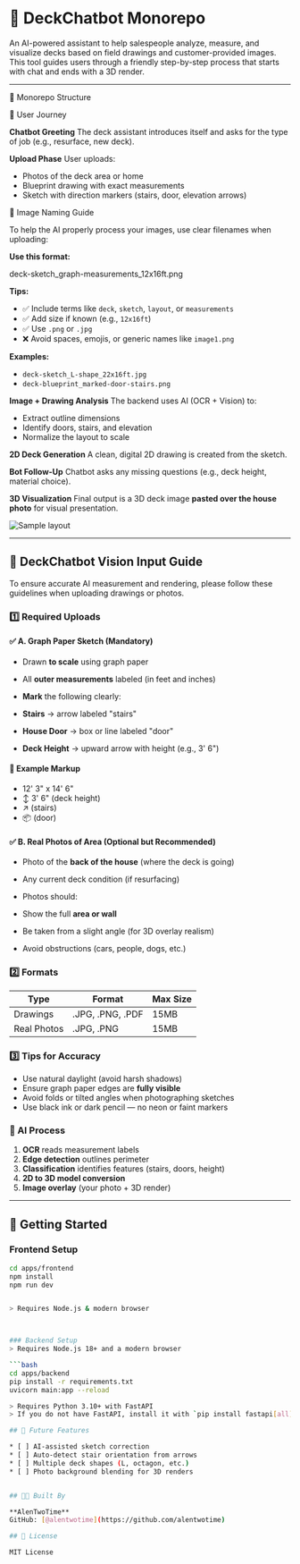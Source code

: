 # 🧠 DeckChatbot Monorepo

An AI-powered assistant to help salespeople analyze, measure, and visualize decks based on field drawings and customer-provided images. This tool guides users through a friendly step-by-step process that starts with chat and ends with a 3D render.

---

📁 Monorepo Structure

💬 User Journey

**Chatbot Greeting**
The deck assistant introduces itself and asks for the type of job (e.g., resurface, new deck).

**Upload Phase**
User uploads:

* Photos of the deck area or home
* Blueprint drawing with exact measurements
* Sketch with direction markers (stairs, door, elevation arrows)

📂 Image Naming Guide

To help the AI properly process your images, use clear filenames when uploading:

**Use this format:**

deck-sketch_graph-measurements_12x16ft.png

**Tips:**

* ✅ Include terms like `deck`, `sketch`, `layout`, or `measurements`
* ✅ Add size if known (e.g., `12x16ft`)
* ✅ Use `.png` or `.jpg`
* ❌ Avoid spaces, emojis, or generic names like `image1.png`

**Examples:**

* `deck-sketch_L-shape_22x16ft.jpg`
* `deck-blueprint_marked-door-stairs.png`

**Image + Drawing Analysis**
The backend uses AI (OCR + Vision) to:

* Extract outline dimensions
* Identify doors, stairs, and elevation
* Normalize the layout to scale

**2D Deck Generation**
A clean, digital 2D drawing is created from the sketch.

**Bot Follow-Up**
Chatbot asks any missing questions (e.g., deck height, material choice).

**3D Visualization**
Final output is a 3D deck image **pasted over the house photo** for visual presentation.

![Sample layout](layout.png)

---

## 📸 DeckChatbot Vision Input Guide

To ensure accurate AI measurement and rendering, please follow these guidelines when uploading drawings or photos.

### 1️⃣ Required Uploads

#### ✅ A. Graph Paper Sketch (Mandatory)

* Drawn **to scale** using graph paper
* All **outer measurements** labeled (in feet and inches)
* **Mark** the following clearly:

* **Stairs** → arrow labeled "stairs"
* **House Door** → box or line labeled "door"
* **Deck Height** → upward arrow with height (e.g., 3' 6")

#### 🔧 Example Markup

* 12' 3" x 14' 6"
* ↕️ 3' 6" (deck height)
* ↗️ (stairs)
* 📦 (door)

#### ✅ B. Real Photos of Area (Optional but Recommended)

* Photo of the **back of the house** (where the deck is going)
* Any current deck condition (if resurfacing)
* Photos should:

* Show the full **area or wall**
* Be taken from a slight angle (for 3D overlay realism)
* Avoid obstructions (cars, people, dogs, etc.)

### 2️⃣ Formats

| Type        | Format           | Max Size |
| ----------- | ---------------- | -------- |
| Drawings    | .JPG, .PNG, .PDF | 15MB     |
| Real Photos | .JPG, .PNG       | 15MB     |

### 3️⃣ Tips for Accuracy

* Use natural daylight (avoid harsh shadows)
* Ensure graph paper edges are **fully visible**
* Avoid folds or tilted angles when photographing sketches
* Use black ink or dark pencil — no neon or faint markers

### 🧠 AI Process

1. **OCR** reads measurement labels
2. **Edge detection** outlines perimeter
3. **Classification** identifies features (stairs, doors, height)
4. **2D to 3D model conversion**
5. **Image overlay** (your photo + 3D render)

---

## 🚀 Getting Started

### Frontend Setup

```bash
cd apps/frontend
npm install
npm run dev


> Requires Node.js & modern browser



### Backend Setup
> Requires Node.js 18+ and a modern browser

```bash
cd apps/backend
pip install -r requirements.txt
uvicorn main:app --reload

> Requires Python 3.10+ with FastAPI  
> If you do not have FastAPI, install it with `pip install fastapi[all]`

## 🔭 Future Features

* [ ] AI-assisted sketch correction
* [ ] Auto-detect stair orientation from arrows
* [ ] Multiple deck shapes (L, octagon, etc.)
* [ ] Photo background blending for 3D renders


## 👨‍💻 Built By

**AlenTwoTime**
GitHub: [@alentwotime](https://github.com/alentwotime)

## 📄 License

MIT License
